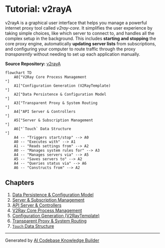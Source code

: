 # Tutorial: v2rayA

v2rayA is a graphical user interface that helps you manage a powerful internet proxy tool called *v2ray-core*.
It simplifies the user experience by taking simple choices, like which server to connect to, and handles all the complex setup in the background. This includes **starting and stopping** the core proxy engine, automatically **updating server lists** from subscriptions, and configuring your computer to route traffic through the proxy *transparently* without needing to set up each application manually.


**Source Repository:** [v2rayA](https://github.com/v2rayA/v2rayA)

```mermaid
flowchart TD
    A0["V2Ray Core Process Management
"]
    A1["Configuration Generation (V2RayTemplate)
"]
    A2["Data Persistence & Configuration Model
"]
    A3["Transparent Proxy & System Routing
"]
    A4["API Server & Controllers
"]
    A5["Server & Subscription Management
"]
    A6["`Touch` Data Structure
"]
    A4 -- "Triggers start/stop" --> A0
    A0 -- "Executes with" --> A1
    A1 -- "Reads settings from" --> A2
    A0 -- "Manages system rules for" --> A3
    A4 -- "Manages servers via" --> A5
    A5 -- "Saves servers to" --> A2
    A4 -- "Queries status via" --> A6
    A6 -- "Constructs from" --> A2
```

## Chapters

1. [Data Persistence & Configuration Model
](01_data_persistence___configuration_model_.md)
2. [Server & Subscription Management
](02_server___subscription_management_.md)
3. [API Server & Controllers
](03_api_server___controllers_.md)
4. [V2Ray Core Process Management
](04_v2ray_core_process_management_.md)
5. [Configuration Generation (V2RayTemplate)
](05_configuration_generation__v2raytemplate__.md)
6. [Transparent Proxy & System Routing
](06_transparent_proxy___system_routing_.md)
7. [`Touch` Data Structure
](07__touch__data_structure_.md)


---


Generated by [AI Codebase Knowledge Builder](https://github.com/The-Pocket/Tutorial-Codebase-Knowledge)

